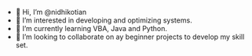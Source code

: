 - 👋 Hi, I’m @nidhikotian
- 👀 I’m interested in developing and optimizing systems.
- 🌱 I’m currently learning VBA, Java and Python.
- 💞️ I’m looking to collaborate on ay beginner projects to develop my skill set.

<!---
nidhikotian/nidhikotian is a ✨ special ✨ repository because its `README.md` (this file) appears on your GitHub profile.
You can click the Preview link to take a look at your changes.
--->
